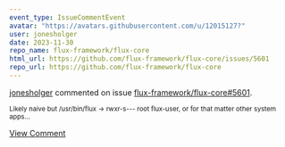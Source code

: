 ```yaml
---
event_type: IssueCommentEvent
avatar: "https://avatars.githubusercontent.com/u/12015127?"
user: jonesholger
date: 2023-11-30
repo_name: flux-framework/flux-core
html_url: https://github.com/flux-framework/flux-core/issues/5601
repo_url: https://github.com/flux-framework/flux-core
---
```


<a href='https://github.com/jonesholger' target='_blank'>jonesholger</a> commented on issue <a href='https://github.com/flux-framework/flux-core/issues/5601' target='_blank'>flux-framework/flux-core#5601</a>.

<small>Likely naive but  /usr/bin/flux -> rwxr-s--- root flux-user, or for that matter other system apps...</small>

<a href='https://github.com/flux-framework/flux-core/issues/5601' target='_blank'>View Comment</a>